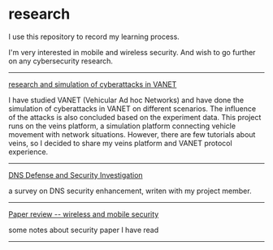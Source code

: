 # research



I use this repository to record my learning process.

I'm very interested in mobile and wireless security. And wish to go further on any cybersecurity research.



------



[research and simulation of cyberattacks in VANET](https://github.com/dorafan/research/blob/main/VANET/research%20and%20simulation%20of%20Cyberattacks%20in%20VANET.md)

I have studied VANET (Vehicular Ad hoc Networks) and have done the simulation of cyberattacks in VANET on different scenarios. The influence of the attacks is also concluded based on the experiment data.  This project runs on the veins platform, a simulation platform connecting vehicle movement with network situations. However, there are few tutorials about veins, so I decided to share my veins platform and VANET protocol experience.

------



[DNS Defense and Security Investigation](./dns-survey.pdf)

a survey on DNS security enhancement, writen with my project member.

------



[Paper review -- wireless and mobile security](https://github.com/dorafan/research/blob/main/paper%20review/wireless%20and%20mobile%20security/list.md)

some notes about security paper I have read

------

